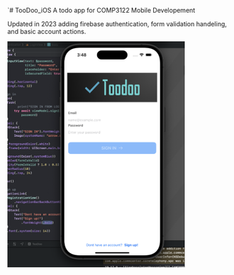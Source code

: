 `# TooDoo_iOS
A todo app for COMP3122 Mobile Developement

Updated in 2023 adding firebase authentication, form validation handeling, and basic account actions. 

[<img alt="alt_text" width="400px" src="https://github.com/PiDMA/TooDoo_iOS/blob/main/Screenshot.png?raw=true" />](https://pintodma.com/)
